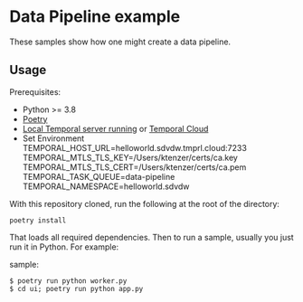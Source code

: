 # Data Pipeline example


These samples show how one might create a data pipeline.

## Usage

Prerequisites:

* Python >= 3.8
* [Poetry](https://python-poetry.org)
* [Local Temporal server running](https://docs.temporal.io/cli/server#start-dev) or [Temporal Cloud](https://cloud.temporal.io/)
* Set Environment
    TEMPORAL_HOST_URL=helloworld.sdvdw.tmprl.cloud:7233
    TEMPORAL_MTLS_TLS_KEY=/Users/ktenzer/certs/ca.key
    TEMPORAL_MTLS_TLS_CERT=/Users/ktenzer/certs/ca.pem
    TEMPORAL_TASK_QUEUE=data-pipeline
    TEMPORAL_NAMESPACE=helloworld.sdvdw

With this repository cloned, run the following at the root of the directory:

    poetry install

That loads all required dependencies. Then to run a sample, usually you just run it in Python. For example:

sample:

    $ poetry run python worker.py
    $ cd ui; poetry run python app.py